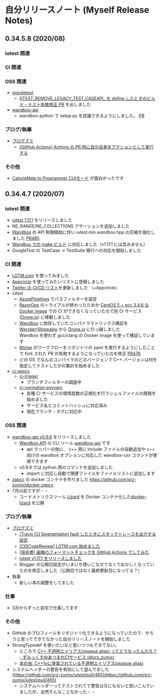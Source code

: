 # 自分リリースノート (Myself Release Notes)

## 0.34.5.8 (2020/08)

### iutest 関連

### CI 関連

### OSS 関連

* [googletest](https://github.com/google/googletest)
  * [GTEST_REMOVE_LEGACY_TEST_CASEAPI_ を define したときのビルド・テスト失敗修正 PR](https://github.com/google/googletest/pull/2972) を出しました
* [wandbox-api](https://github.com/srz-zumix/wandbox-api)
  * wandbox-python で setup.py を認識できるようにしました。 [PR](https://github.com/srz-zumix/wandbox-api/pull/9)

### ブログ/執筆

* [ブログズミ](https://srz-zumix.blogspot.com/2020/08/)
  * [[GitHub Actions] Actions の PR 時に自分自身をアクションとして実行する](https://srz-zumix.blogspot.com/2020/08/github-actions-actions-pr.html)

### その他

* [CalorieMate to Programmer CUIモード](https://t.co/77LHLWVXel?amp=1) が面白かったです

## 0.34.4.7 (2020/07)

### iutest 関連

* [iutest 1.17.1](https://github.com/srz-zumix/iutest/releases/tag/v1.17.1) をリリースしました
* NE_RANGE/NE_COLLECTIONS アサーションを追加しました
* [Wandbox](https://wandbox.org/) の API 制限開始に伴い iutest.min.wandbox.hpp の圧縮を強化しました [PR485](https://github.com/srz-zumix/iutest/pull/485)
* [Wandbox での make ビルド](https://github.com/srz-zumix/iutest/pull/491) に対応しました（v1.17.1 には含みません）
* GoogleTest の TestCase -> TestSuite 移行への対応を開始しました


### CI 関連

* [LGTM.com](https://lgtm.com/) を使ってみました
* [Appcircle](https://appcircle.io/) を使ってみたいリストに登録しました
* [Twitter の CI/CD リスト](https://twitter.com/i/lists/1037699078723854336)を更新しました （+Appcircle）
* iutest
  * [AzurePipelines](https://azure.microsoft.com/ja-jp/services/devops/pipelines/) でパスフィルターを設定
  * [RazorOps](http://razorops.com/) のトライアルが終わったためか [CentOS 5 + gcc 3.4.6 な Docker image]() での CI ができなくなっていたので別 CI サービス ([Drone.io](https://drone.io/)) に移動しました
  * [Wandbox](https://wandbox.org/) に依存していたコンパイラマトリックス検証を [Wercker](https://app.wercker.com/)/[Shippable](https://app.shippable.com/) から [Drone.io](https://drone.io/) に引っ越しました  
Wandbox を使わず gcc/clang の Docker image を使って検証しています
  * [Bitrise](https://www.bitrise.io/) のワークフローをリポジトリの yaml を実行するようにしたことで fork された PR が失敗するようになっていたのを修正 [PR476](https://github.com/srz-zumix/iutest/pull/476)
  * どの OS でなんのコンパイラのどのバージョンで C++ バージョンは何を指定してテストしたかの集計を始めました
* [ci-specs](https://github.com/srz-zumix/ci-specs)
  * [ci-trigger](https://github.com/srz-zumix/ci-trigger)
    * ブランチフィルターの調査中
  * [ci-normalize-envvars](https://github.com/srz-zumix/ci-normalize-envvars)
    * 各種 CI サービスの環境変数の正規化を行うシェルファイルの開発を始めました
    * サービス名とコミットハッシュに対応済み
    * 現在ブランチ・タグに対応中

### OSS 関連

* [wandbox-api v0.9.6](https://github.com/srz-zumix/wandbox-api/releases/tag/v0.9.6) をリリースしました
  * [Wandbox API](https://github.com/melpon/wandbox/blob/master/kennel2/API.rst) の CLI ツール [wandbox-api](https://github.com/srz-zumix/wandbox-api) です
    * api ラッパーの他に、 c++ 用に include ファイルの自動追加や c++ 向けの wandbox オプションに対応した wandbox-cxx コマンドが使用できます
  * v0.9.6 では python 用のコマンドを追加しました
    * import に対応し自動で関連ファイルをファイルリストに追加します
* [zapcc](https://github.com/yrnkrn/zapcc) の docker コンテナを作りました https://github.com/srz-zumix/docker-zapcc
* 7月以前ですが・・
  * コードメトリクスツール [Lizard](https://github.com/terryyin/lizard) を Docker コンテナ化した[docker-lizard](https://github.com/srz-zumix/docker-lizard) を公開

### ブログ/執筆

* [ブログズミ](https://srz-zumix.blogspot.com/2020/07/)
  * [[Travis CI] Segmentation fault したときにスタックトレースを出力する設定](https://srz-zumix.blogspot.com/2019/10/wiptravis-ci-segmentation-fault.html)
  * [[CI][CodeReview] LGTM.com 始めました](https://srz-zumix.blogspot.com/2020/06/cicodereview-lgtmcom.html)
  * [[技術書] 画像のフォーマットチェックを GitHub Actions でしてみた](https://srz-zumix.blogspot.com/2020/07/github-actions.html)
  * [iutest v1.17.1 をリリースしました](https://srz-zumix.blogspot.com/2020/07/iutest-v1171.html)
  * Blogger の公開日設定がいまいち使いこなせてなくておかしくなっていたのを修正しました（公開日ではなく最終更新日になってる？）
* 執筆
  * 新しい本の調整をしてました

### 仕事

* 3月からずっと自宅で仕事してます

### その他

* GitHub のプロフィールをリポジトリ化できるようになっていたので、やろうと思ってできてなかった自分リリースノートを開始しました
* StrongTypedef を使いたいなと思いつつもできてない。
  * ところで [C++ 不透明エイリアス(opaque alias) ってどうなったんだろ？ - ずみっくす@あつまれCIサービス (@srz_zumix)](https://twitter.com/srz_zumix/status/1283669007871033344)
  * [本の虫: C++1yに提案されている不透明エイリアス(opaque alias)](https://cpplover.blogspot.com/2013/09/c1yopaque-alias.html)
* システムヘッダーの警告を有効にして遊んでました [https://github.com/srz-zumix/iutest/pull/465](https://github.com/srz-zumix/iutest/pull/465)
  * システムヘッダーってテストされてて警告はなにもないと思いこんでいましたが、全然そんなことなかった・・
